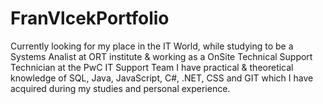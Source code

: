 # FranVlcekPortfolio
Currently looking for my place in the IT World, 
while studying to be a Systems Analist at ORT institute & working as a OnSite Technical Support Technician at the PwC IT Support Team
I have practical & theoretical knowledge of SQL, Java, JavaScript, C#, .NET, CSS and GIT which I have acquired during my
studies and personal experience.
